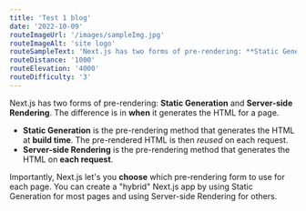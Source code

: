 ```yaml
---
title: 'Test 1 blog'
date: '2022-10-09'
routeImageUrl: '/images/sampleImg.jpg'
routeImageAlt: 'site logo'
routeSampleText: 'Next.js has two forms of pre-rendering: **Static Generation** and **Server-side Rendering**. The difference is in **when** it generates the HTML for a page.'
routeDistance: '1000'
routeElevation: '4000'
routeDifficulty: '3'
---
```


Next.js has two forms of pre-rendering: **Static Generation** and **Server-side Rendering**. The difference is in **when** it generates the HTML for a page.

- **Static Generation** is the pre-rendering method that generates the HTML at **build time**. The pre-rendered HTML is then _reused_ on each request.
- **Server-side Rendering** is the pre-rendering method that generates the HTML on **each request**.

Importantly, Next.js let's you **choose** which pre-rendering form to use for each page. You can create a "hybrid" Next.js app by using Static Generation for most pages and using Server-side Rendering for others.
